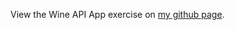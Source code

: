 View the Wine API App exercise on <a href="http://damonsauve.github.io/index.html" target="_blank">my github page</a>.

